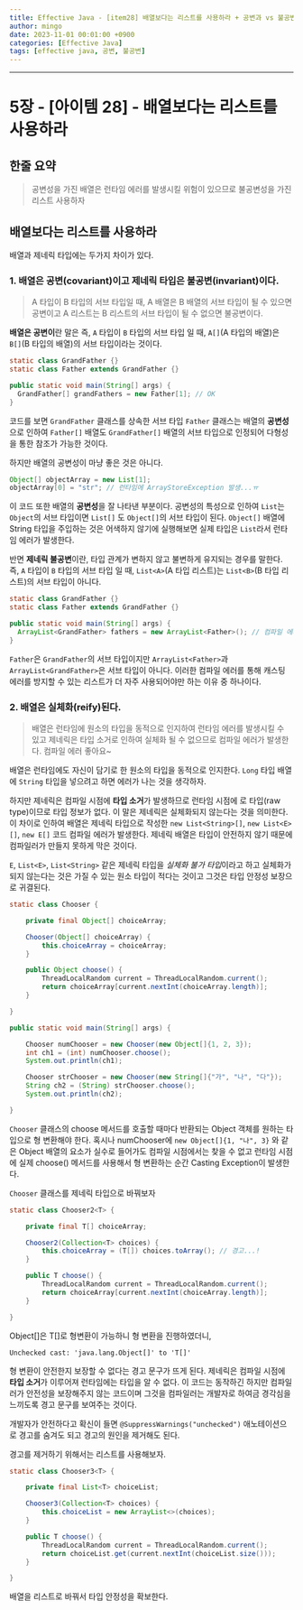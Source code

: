 ```yaml
---
title: Effective Java - [item28] 배열보다는 리스트를 사용하라 + 공변과 vs 불공변 비교
author: mingo
date: 2023-11-01 00:01:00 +0900
categories: [Effective Java]
tags: [effective java, 공변, 불공변]
---
```


----

# 5장 - [아이템 28] - 배열보다는 리스트를 사용하라

## 한줄 요약
>  공변성을 가진 배열은 런타임 에러를 발생시킬 위험이 있으므로 불공변성을 가진 리스트 사용하자

## 배열보다는 리스트를 사용하라
배열과 제네릭 타입에는 두가지 차이가 있다.

### 1. 배열은 공변(covariant)이고 제네릭 타입은 불공변(invariant)이다.
> A 타입이 B 타입의 서브 타입일 때, A 배열은 B 배열의 서브 타입이 될 수 있으면 공변이고 A 리스트는 B 리스트의 서브 타입이 될 수 없으면 불공변이다.

**배열은 공변이**란 말은 즉, `A` 타입이 `B` 타입의 서브 타입 일 때, `A[]`(A 타입의 배열)은 `B[]`(B 타입의 배열)의 서브 타입이라는 것이다. 
```java
static class GrandFather {}
static class Father extends GrandFather {}

public static void main(String[] args) {
  GrandFather[] grandFathers = new Father[1]; // OK
}
```
코드를 보면 `GrandFather` 클래스를 상속한 서브 타입 `Father` 클래스는 배열의 **공변성**으로 인하여 `Father[]` 배열도 `GrandFather[]` 배열의 서브 타입으로 인정되어 다형성을 통한 참조가 가능한 것이다. 

하지만 배열의 공변성이 마냥 좋은 것은 아니다.
```java
Object[] objectArray = new List[1];
objectArray[0] = "str"; // 런타임에 ArrayStoreException 발생...ㅠ
```
이 코드 또한 배열의 **공변성**을 잘 나타낸 부분이다. 공변성의 특성으로 인하여 `List`는 `Object`의 서브 타입이면 `List[]` 도 `Object[]`의 서브 타입이 된다. 
`Object[]` 배열에 String 타입을 주입하는 것은 어색하지 않기에 실행해보면 실제 타입은 `List`라서 런타임 에러가 발생한다. 

반면 **제네릭 불공변**이란, 타입 관계가 변하지 않고 불변하게 유지되는 경우를 말한다. 
즉, `A` 타입이 `B` 타입의 서브 타입 일 때, `List<A>`(A 타입 리스트)는 `List<B>`(B 타입 리스트)의 서브 타입이 아니다.
```java
static class GrandFather {}
static class Father extends GrandFather {}

public static void main(String[] args) {
  ArrayList<GrandFather> fathers = new ArrayList<Father>(); // 컴파일 에러...!!
}
```
`Father`은 `GrandFather`의 서브 타입이지만 `ArrayList<Father>`과 `ArrayList<GrandFather>`은 서브 타입이 아니다. 
이러한 컴파일 에러를 통해 캐스팅 에러를 방지할 수 있는 리스트가 더 자주 사용되어야만 하는 이유 중 하나이다. 


### 2. 배열은 실체화(reify)된다.
> 배열은 런타임에 원소의 타입을 동적으로 인지하여 런타임 에러를 발생시킬 수 있고 제네릭은 타입 소거로 인하여 실체화 될 수 없으므로 컴파일 에러가 발생한다. 컴파일 에러 좋아요~

배열은 런타임에도 자신이 담기로 한 원소의 타입을 동적으로 인지한다. `Long` 타입 배열에 `String` 타입을 넣으려고 하면 에러가 나는 것을 생각하자.

하지만 제네릭은 컴파일 시점에 **타입 소거**가 발생하므로 런타임 시점에 로 타입(raw type)이므로 타입 정보가 없다. 이 말은 제네릭은 실체화되지 않는다는 것을 의미한다.
이 차이로 인하여 배열은 제네릭 타입으로 작성한 `new List<String>[]`, `new List<E>[]`, `new E[]` 코드 컴파일 에러가 발생한다. 제네릭 배열은 타입이 안전하지 않기 때문에 컴파일러가 만들지 못하게 막은 것이다. 

`E`, `List<E>`, `List<String>` 같은 제네릭 타입을 *실체화 불가 타입*이라고 하고 
실체화가 되지 않는다는 것은 가질 수 있는 원소 타입이 적다는 것이고 그것은 타입 안정성 보장으로 귀결된다.

```java
static class Chooser {

    private final Object[] choiceArray;

    Chooser(Object[] choiceArray) {
        this.choiceArray = choiceArray;
    }

    public Object choose() {
        ThreadLocalRandom current = ThreadLocalRandom.current();
        return choiceArray[current.nextInt(choiceArray.length)];
    }

}
```

```java
public static void main(String[] args) {

    Chooser numChooser = new Chooser(new Object[]{1, 2, 3});
    int ch1 = (int) numChooser.choose();
    System.out.println(ch1);

    Chooser strChooser = new Chooser(new String[]{"가", "나", "다"});
    String ch2 = (String) strChooser.choose();
    System.out.println(ch2);

}
```
`Chooser` 클래스의 choose 메서드를 호출할 때마다 반환되는 Object 객체를 원하는 타입으로 형 변환해야 한다. 
혹시나 numChooser에 `new Object[]{1, "나", 3}` 와 같은 Object 배열의 요소가 실수로 들어가도 
컴파일 시점에서는 찾을 수 없고 런타임 시점에 실제 choose() 메서드를 사용해서 형 변환하는 순간 Casting Exception이 발생한다.

`Chooser` 클래스를 제네릭 타입으로 바꿔보자
```java
static class Chooser2<T> {

    private final T[] choiceArray;

    Chooser2(Collection<T> choices) {
        this.choiceArray = (T[]) choices.toArray(); // 경고...!
    }

    public T choose() {
        ThreadLocalRandom current = ThreadLocalRandom.current();
        return choiceArray[current.nextInt(choiceArray.length)];
    }

}
```
Object[]은 T[]로 형변환이 가능하니 형 변환을 진행하였더니,
```text
Unchecked cast: 'java.lang.Object[]' to 'T[]' 
```
형 변환이 안전한지 보장할 수 없다는 경고 문구가 뜨게 된다. 
제네릭은 컴파일 시점에 **타입 소거**가 이루어져 런타임에는 타입을 알 수 없다. 
이 코드는 동작하긴 하지만 컴파일러가 안전성을 보장해주지 않는 코드이며 그것을 컴파일러는 개발자로 하여금 경각심을 느끼도록 경고 문구를 보여주는 것이다.

개발자가 안전하다고 확신이 들면 `@SuppressWarnings("unchecked")` 애노테이션으로 경고를 숨겨도 되고 경고의 원인을 제거해도 된다.

경고를 제거하기 위해서는 리스트를 사용해보자.
```java
static class Chooser3<T> {

    private final List<T> choiceList;

    Chooser3(Collection<T> choices) {
        this.choiceList = new ArrayList<>(choices);
    }

    public T choose() {
        ThreadLocalRandom current = ThreadLocalRandom.current();
        return choiceList.get(current.nextInt(choiceList.size()));
    }

}
```
배열을 리스트로 바꿔서 타입 안정성을 확보한다.
